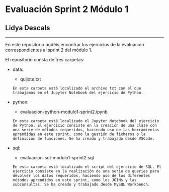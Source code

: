 # **Evaluación Sprint 2 Módulo 1**
## Lidya Descals
---

En este repositorio podéis encontrar los ejercicios de la evaluación correspondientes al sprint 2 del módulo 1.

El repositorio consta de tres carpetas:

 - data:
    - quijote.txt

    `En esta carpeta está localizado el archivo txt con el que trabajamos en el Jupyter Notebook del ejercicio de Python.`

 - python:
    - evaluacion-python-modulo1-sprint2.ipynb

    `En esta carpeta está localizado el Jupyter Notebook del ejercicio de Python. El ejercicio consiste en la creación de una clase con una serie de métodos requeridos, haciendo uso de las herramientas aprendidas en este sprint, como la gestión de ficheros o la definición de funciones. Se ha creado y trabajado desde VSCode.`

 - sql:
    - evaluacion-sql-modulo1-sprint2.sql

    `En esta carpeta está localizado el script del ejercicio de SQL. El ejercicio consiste en la realización de una serie de queries para devolver los datos requeridos, haciendo uso de los diferentes métodos aprendidos en este sprint, como los JOINs y las subconsultas. Se ha creado y trabajado desde MySQL Workbench.`




